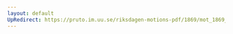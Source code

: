 ```yaml
---
layout: default
UpRedirect: https://pruto.im.uu.se/riksdagen-motions-pdf/1869/mot_1869__ak__274/mot_1869__ak__274-001.pdf
---
```

